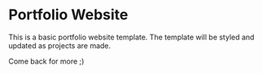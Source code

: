 # Portfolio Website

This is a basic portfolio website template. The template will be styled and updated as projects are made. 

Come back for more ;)

